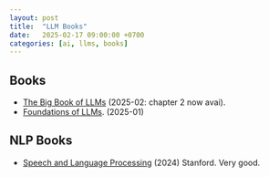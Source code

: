 ```yaml
---
layout: post
title:  "LLM Books"
date:   2025-02-17 09:00:00 +0700
categories: [ai, llms, books]
---
```


## Books
- [The Big Book of LLMs](https://book.theaiedge.io/) (2025-02: chapter 2 now avai).
- [Foundations of LLMs](https://arxiv.org/pdf/2501.09223). (2025-01)

## NLP Books
* [Speech and Language Processing](https://web.stanford.edu/~jurafsky/slp3/) (2024) Stanford. Very good.
